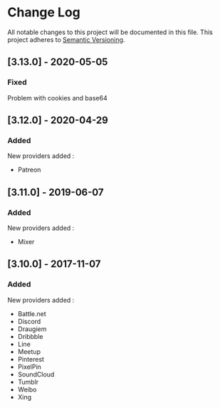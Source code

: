 # Change Log

All notable changes to this project will be documented in this file. This project adheres to [Semantic Versioning](http://semver.org/).


## [3.13.0] - 2020-05-05
### Fixed
Problem with cookies and base64

## [3.12.0] - 2020-04-29
### Added
New providers added : 
- Patreon

## [3.11.0] - 2019-06-07
### Added
New providers added : 
- Mixer

## [3.10.0] - 2017-11-07
### Added
New providers added : 
- Battle.net
- Discord
- Draugiem
- Dribbble
- Line
- Meetup
- Pinterest
- PixelPin
- SoundCloud
- Tumblr
- Weibo
- Xing
